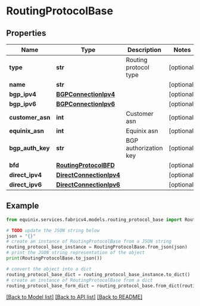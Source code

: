 # RoutingProtocolBase


## Properties

Name | Type | Description | Notes
------------ | ------------- | ------------- | -------------
**type** | **str** | Routing protocol type | [optional] 
**name** | **str** |  | [optional] 
**bgp_ipv4** | [**BGPConnectionIpv4**](BGPConnectionIpv4.md) |  | [optional] 
**bgp_ipv6** | [**BGPConnectionIpv6**](BGPConnectionIpv6.md) |  | [optional] 
**customer_asn** | **int** | Customer asn | [optional] 
**equinix_asn** | **int** | Equinix asn | [optional] 
**bgp_auth_key** | **str** | BGP authorization key | [optional] 
**bfd** | [**RoutingProtocolBFD**](RoutingProtocolBFD.md) |  | [optional] 
**direct_ipv4** | [**DirectConnectionIpv4**](DirectConnectionIpv4.md) |  | [optional] 
**direct_ipv6** | [**DirectConnectionIpv6**](DirectConnectionIpv6.md) |  | [optional] 

## Example

```python
from equinix.services.fabricv4.models.routing_protocol_base import RoutingProtocolBase

# TODO update the JSON string below
json = "{}"
# create an instance of RoutingProtocolBase from a JSON string
routing_protocol_base_instance = RoutingProtocolBase.from_json(json)
# print the JSON string representation of the object
print(RoutingProtocolBase.to_json())

# convert the object into a dict
routing_protocol_base_dict = routing_protocol_base_instance.to_dict()
# create an instance of RoutingProtocolBase from a dict
routing_protocol_base_form_dict = routing_protocol_base.from_dict(routing_protocol_base_dict)
```
[[Back to Model list]](../README.md#documentation-for-models) [[Back to API list]](../README.md#documentation-for-api-endpoints) [[Back to README]](../README.md)


